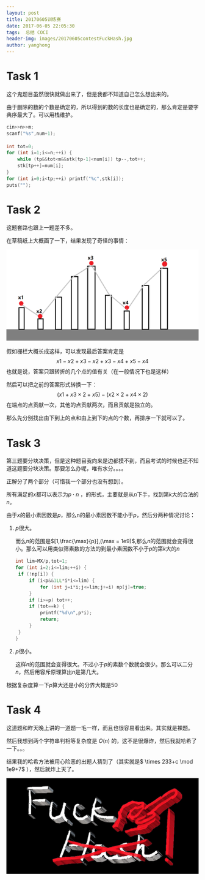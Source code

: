 ```yaml
---
layout: post
title: 20170605训练赛
date: 2017-06-05 22:05:30
tags:  总结 COCI
header-img: images/20170605contestFuckHash.jpg
author: yanghong
---
```


# Task 1

这个鬼题目虽然很快就做出来了，但是我都不知道自己怎么想出来的。

由于删除的数的个数是确定的，所以得到的数的长度也是确定的，那么肯定是要字典序最大了。可以用栈维护。

```cpp
cin>>n>>m;
scanf("%s",num+1);

int tot=0;
for (int i=1;i<=n;++i) {
	while (tp&&tot<m&&stk[tp-1]<num[i]) tp--,tot++;
	stk[tp++]=num[i];
}
for (int i=0;i<tp;++i) printf("%c",stk[i]);
puts("");
```



# Task 2

这题套路也跟上一题差不多。



在草稿纸上大概画了一下，结果发现了奇怪的事情：



![](\images\20170605contestpic1.png)



假如栅栏大概长成这样，可以发现最后答案肯定是
$$
x1-x2+x3-x2+x3-x4+x5-x4
$$
也就是说，答案只跟转折的几个点的值有关（在一般情况下也是这样）

然后可以把之前的答案形式转换一下：
$$
(x1+x3 \times 2+x5) - (x2 \times 2 + x4 \times 2)
$$
在端点的点贡献一次，其他的点贡献两次，而且贡献是独立的。

那么先分别找出由下到上的点和由上到下的点的个数，再排序一下就可以了。



# Task 3

第三题要分块决策，但是这种题目我向来是边都摸不到，而且考试的时候也还不知道这题要分块决策。那要怎么办呢，唯有水分。。。。

正解分了两个部分（可惜我一个部分也没有想到）。

所有满足的$x$都可以表示为$p \cdot n$ ，的形式，主要就是从$n$下手，找到第$k$大的合法的$n$。

由于$x$的最小素因数是$p$，那么n的最小素因数不能小于$p$，然后分两种情况讨论：

1. $p$很大。

   而么n的范围是$[1,\frac{\max}{p}],(\max = 1e9)$,那么$n$的范围就会变得很小。那么可以用类似筛素数的方法的到最小素因数不小于$p$的第$k$大的$n$

   ```cpp
   int lim=MX/p,tot=1;
   for (int i=2;i<=lim;++i) {
   	if (!np[i]) {
   		if (i<p&&1LL*i*i<=lim) {
   			for (int j=i*i;j<=lim;j+=i) np[j]=true;
   		}
   		if (i>=p) tot++;
   		if (tot==k) {
   			printf("%d\n",p*i);
   			return;
   		}
   	}
   }
   ```

2. $p$很小。

   这样$n$的范围就会变得很大。不过小于$p$的素数个数就会很少。那么可以二分$n$，然后用容斥原理算出$n$是第几大。

根据复杂度算一下$p$算大还是小的分界大概是$50$



# Task 4

这道题和昨天晚上讲的一道题一毛一样，而且也很容易看出来。其实就是裸题。

然后我想到两个字符串判相等复杂度是 $O(n)$ 的，这不是很爆炸，然后我就哈希了一下。。。

结果我的哈希方法被用心险恶的出题人猜到了（其实就是$ \times 233+c \mod 1e9+7$ ），然后就炸上天了。

![](\images\20170605contestFuckHash.jpg)